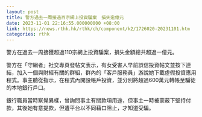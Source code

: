 ```yaml
---
layout: post
title: 警方過去一周接過百宗網上投資騙案　損失逾億元
date: 2023-11-01 22:16:55.000000000 +08:00
link: https://news.rthk.hk/rthk/ch/component/k2/1726020-20231101.htm
categories: rthk
---
```


警方在過去一周接獲超過110宗網上投資騙案，損失金額總共超過一億元。

警方在「守網者」社交專頁發帖文表示，有女受害人早前誤信投資帖文並按下連結，加入一個與財經有關的群組，群內的「客戶服務員」游說她下載虛假投資應用程式。事主聽從指示，在程式內開設帳戶投資，並分別將超過600萬元轉帳至騙徒的本地銀行戶口。

銀行職員當時察覺異樣，曾詢問事主有關款項用途，但事主一時被蒙蔽下堅持付款，其後她有意提款，但遭平台以不同藉口阻止，才知道受騙。
